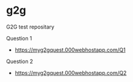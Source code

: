 # g2g
G2G test repositary

Question 1
- https://myg2gquest.000webhostapp.com/Q1


Question 2
- https://myg2gquest.000webhostapp.com/Q2
